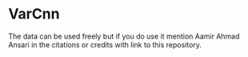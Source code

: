 # VarCnn
The data can be used freely but if you do use it mention Aamir Ahmad Ansari in the citations or credits with link to this repository.
